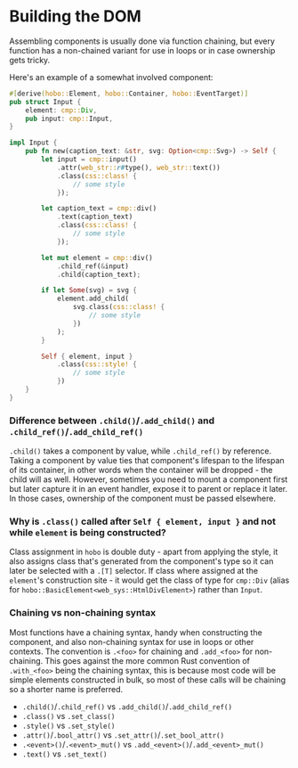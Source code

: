 # Building the DOM

Assembling components is usually done via function chaining, but every function has a non-chained variant for use in loops or in case ownership gets tricky.

Here's an example of a somewhat involved component:

```rust
#[derive(hobo::Element, hobo::Container, hobo::EventTarget)]
pub struct Input {
	element: cmp::Div,
	pub input: cmp::Input,
}

impl Input {
	pub fn new(caption_text: &str, svg: Option<cmp::Svg>) -> Self {
		let input = cmp::input()
			.attr(web_str::r#type(), web_str::text())
			.class(css::class! {
				// some style
			});

		let caption_text = cmp::div()
			.text(caption_text)
			.class(css::class! {
				// some style
			});

		let mut element = cmp::div()
			.child_ref(&input)
			.child(caption_text);

		if let Some(svg) = svg {
			element.add_child(
				svg.class(css::class! {
					// some style
				})
			);
		}

		Self { element, input }
			.class(css::style! {
				// some style
			})
	}
}
```

### Difference between `.child()`/`.add_child()` and `.child_ref()`/`.add_child_ref()`

`.child()` takes a component by value, while `.child_ref()` by reference. Taking a component by value ties that component's lifespan to the lifespan of its container, in other words when the container will be dropped - the child will as well. However, sometimes you need to mount a component first but later capture it in an event handler, expose it to parent or replace it later. In those cases, ownership of the component must be passed elsewhere.

### Why is `.class()` called after `Self { element, input }` and not while `element` is being constructed?

Class assignment in `hobo` is double duty - apart from applying the style, it also assigns class that's generated from the component's type so it can later be selected with a `.[T]` selector. If class where assigned at the `element`'s construction site - it would get the class of type for `cmp::Div` (alias for `hobo::BasicElement<web_sys::HtmlDivElement>`) rather than `Input`.

### Chaining vs non-chaining syntax

Most functions have a chaining syntax, handy when constructing the component, and also non-chaining syntax for use in loops or other contexts. The convention is `.<foo>` for chaining and `.add_<foo>` for non-chaining. This goes against the more common Rust convention of `.with_<foo>` being the chaining syntax, this is because most code will be simple elements constructed in bulk, so most of these calls will be chaining so a shorter name is preferred.

* `.child()`/`.child_ref()` vs `.add_child()`/`.add_child_ref()`
* `.class()` vs `.set_class()`
* `.style()` vs `.set_style()`
* `.attr()`/`.bool_attr()` vs `.set_attr()`/`.set_bool_attr()`
* `.<event>()`/`.<event>_mut()` vs `.add_<event>()`/`.add_<event>_mut()`
* `.text()` vs `.set_text()`
